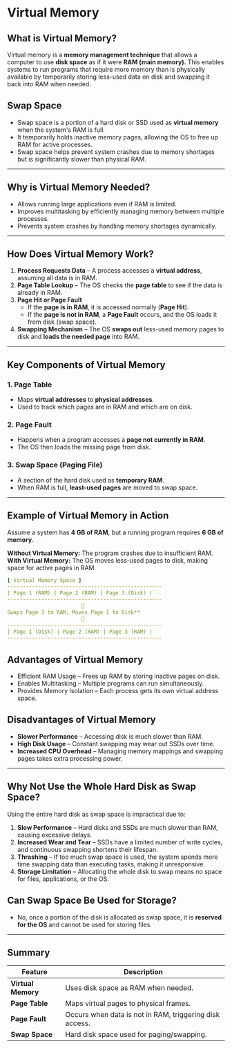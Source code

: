# Virtual Memory

## What is Virtual Memory?
Virtual memory is a **memory management technique** that allows a computer to use **disk space** as if it were **RAM (main memory).** This enables systems to run programs that require more memory than is physically available by temporarily storing less-used data on disk and swapping it back into RAM when needed.

## Swap Space

- Swap space is a portion of a hard disk or SSD used as **virtual memory** when the system's RAM is full.
- It temporarily holds inactive memory pages, allowing the OS to free up RAM for active processes.
-   Swap space helps prevent system crashes due to memory shortages but is significantly slower than physical RAM.

---

## Why is Virtual Memory Needed?
- Allows running large applications even if RAM is limited.
- Improves multitasking by efficiently managing memory between multiple processes.
- Prevents system crashes by handling memory shortages dynamically.

---

## How Does Virtual Memory Work?

1. **Process Requests Data** – A process accesses a **virtual address**, assuming all data is in RAM.
2. **Page Table Lookup** – The OS checks the **page table** to see if the data is already in RAM.
3. **Page Hit or Page Fault**
   - If the **page is in RAM**, it is accessed normally (**Page Hit**).
   - If the **page is not in RAM**, a **Page Fault** occurs, and the OS loads it from disk (swap space).
4. **Swapping Mechanism** – The OS **swaps out** less-used memory pages to disk and **loads the needed page** into RAM.

---

## Key Components of Virtual Memory

### 1. Page Table
- Maps **virtual addresses** to **physical addresses**.
- Used to track which pages are in RAM and which are on disk.

### 2. Page Fault
- Happens when a program accesses a **page not currently in RAM**.
- The OS then loads the missing page from disk.

### 3. Swap Space (Paging File)
- A section of the hard disk used as **temporary RAM**.
- When RAM is full, **least-used pages** are moved to swap space.

---

## Example of Virtual Memory in Action

Assume a system has **4 GB of RAM**, but a running program requires **6 GB of memory**.

**Without Virtual Memory:** The program crashes due to insufficient RAM.
**With Virtual Memory:** The OS moves less-used pages to disk, making space for active pages in RAM.
``` yaml
[ Virtual Memory Space ]
--------------------------------------------------
| Page 1 (RAM) | Page 2 (RAM) | Page 3 (Disk) |
--------------------------------------------------
                        🔄
Swaps Page 3 to RAM, Moves Page 1 to Disk**
                        🔄
--------------------------------------------------
| Page 1 (Disk) | Page 2 (RAM) | Page 3 (RAM) |
--------------------------------------------------
```

## Advantages of Virtual Memory
- Efficient RAM Usage – Frees up RAM by storing inactive pages on disk.
- Enables Multitasking – Multiple programs can run simultaneously.
- Provides Memory Isolation – Each process gets its own virtual address space.

## Disadvantages of Virtual Memory
- **Slower Performance** – Accessing disk is much slower than RAM.
- **High Disk Usage** – Constant swapping may wear out SSDs over time.
- **Increased CPU Overhead** – Managing memory mappings and swapping pages takes extra processing power.
---
## Why Not Use the Whole Hard Disk as Swap Space?

Using the entire hard disk as swap space is impractical due to:

1. **Slow Performance** – Hard disks and SSDs are much slower than RAM, causing excessive delays.
2. **Increased Wear and Tear** – SSDs have a limited number of write cycles, and continuous swapping shortens their lifespan.
3. **Thrashing** – If too much swap space is used, the system spends more time swapping data than executing tasks, making it unresponsive.
4. **Storage Limitation** – Allocating the whole disk to swap means no space for files, applications, or the OS.



## Can Swap Space Be Used for Storage?

- No, once a portion of the disk is allocated as swap space, it is **reserved for the OS** and cannot be used for storing files.
---

## Summary

| Feature           | Description |
|------------------|-------------|
| **Virtual Memory** | Uses disk space as RAM when needed. |
| **Page Table** | Maps virtual pages to physical frames. |
| **Page Fault** | Occurs when data is not in RAM, triggering disk access. |
| **Swap Space** | Hard disk space used for paging/swapping. |
